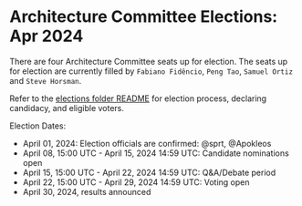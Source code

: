 # Architecture Committee Elections: Apr 2024

There are four Architecture Committee seats up for election. The seats up for
election are currently filled by `Fabiano Fidêncio`, `Peng Tao`, `Samuel Ortiz`
and `Steve Horsman`.

Refer to the [elections folder README](https://github.com/kata-containers/community/tree/main/elections)
for election process, declaring candidacy, and eligible voters.

Election Dates:

* April 01, 2024: Election officials are confirmed: @sprt, @Apokleos
* April 08, 15:00 UTC - April 15, 2024 14:59 UTC: Candidate nominations open
* April 15, 15:00 UTC - April 22, 2024 14:59 UTC: Q&A/Debate period
* April 22, 15:00 UTC - April 29, 2024 14:59 UTC: Voting open
* April 30, 2024, results announced
